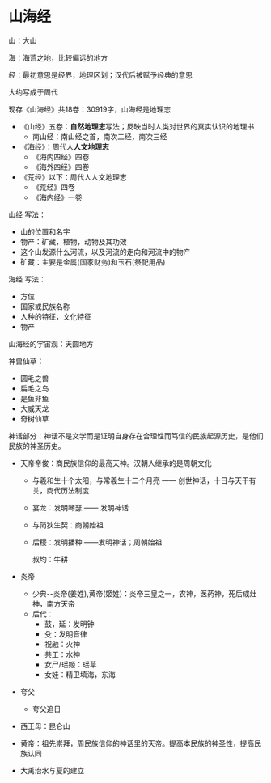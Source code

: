 # 山海经

山：大山

海：海荒之地，比较偏远的地方

经：最初意思是经界，地理区划；汉代后被赋予经典的意思

大约写成于周代

现存《山海经》共18卷：30919字，山海经是地理志

* 《山经》五卷：**自然地理志**写法；反映当时人类对世界的真实认识的地理书
  * 南山经：南山经之首，南次二经，南次三经
* 《海经》：周代人**人文地理志**
  * 《海内四经》四卷
  * 《海外四经》四卷
* 《荒经》以下：周代人人文地理志
  * 《荒经》四卷
  * 《海内经》一卷

山经 写法：

* 山的位置和名字
* 物产：矿藏，植物，动物及其功效
* 这个山发源什么河流，以及河流的走向和河流中的物产
* 矿藏：主要是金属(国家财务)和玉石(祭祀用品)

海经 写法：

* 方位
* 国家或民族名称
* 人种的特征，文化特征
* 物产

山海经的宇宙观：天圆地方

神兽仙草：

* 圆毛之兽
* 扁毛之鸟
* 是鱼非鱼
* 大威天龙
* 奇树仙草

神话部分：神话不是文学而是证明自身存在合理性而笃信的民族起源历史，是他们民族的神圣历史。

* 天帝帝俊：商民族信仰的最高天神。汉朝人继承的是周朝文化

  * 与羲和生十个太阳，与常羲生十二个月亮   —— 创世神话，十日与天干有关，商代历法制度

  * 宴龙：发明琴瑟 —— 发明神话

  * 与简狄生契：商朝始祖

  * 后稷：发明播种 ——发明神话；周朝始祖

    叔均：牛耕

* 炎帝

  * 少典--炎帝(姜姓),黄帝(姬姓)：炎帝三皇之一，农神，医药神，死后成灶神，南方天帝
  * 后代：
    * 鼓，延：发明钟
    * 殳：发明音律
    * 祝融：火神
    * 共工：水神
    * 女尸/瑶姬：瑶草
    * 女娃：精卫填海，东海

* 夸父
  * 夸父追日
* 西王母：昆仑山
* 黄帝：祖先崇拜，周民族信仰的神话里的天帝。提高本民族的神圣性，提高民族认同
* 大禹治水与夏的建立